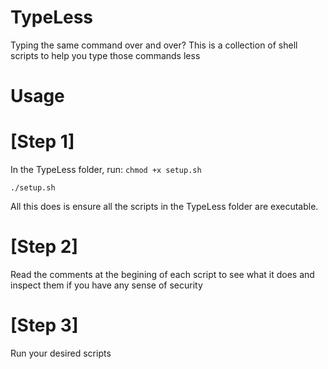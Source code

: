 # TypeLess
Typing the same command over and over? This is a collection of shell scripts to help you type those commands less

# Usage

# [Step 1]
In the TypeLess folder, run:
`chmod +x setup.sh`

`./setup.sh`

All this does is ensure all the scripts in the TypeLess folder are executable.

# [Step 2]

Read the comments at the begining of each script to see what it does and inspect them if you have any sense of security

# [Step 3]

Run your desired scripts


